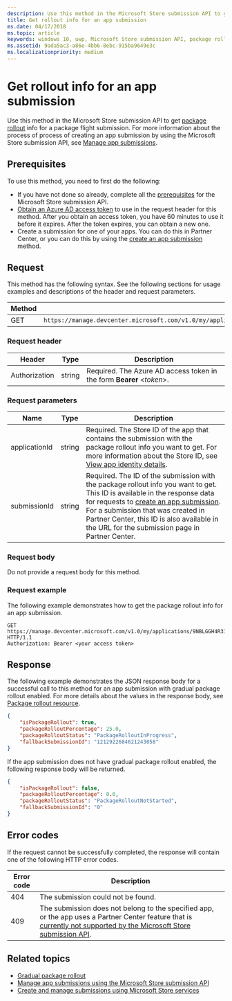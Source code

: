 ```yaml
---
description: Use this method in the Microsoft Store submission API to get package rollout info for an app submission.
title: Get rollout info for an app submission
ms.date: 04/17/2018
ms.topic: article
keywords: windows 10, uwp, Microsoft Store submission API, package rollout, app submission
ms.assetid: 9ada5ac3-a86e-4bb6-8ebc-915ba9649e3c
ms.localizationpriority: medium
---
```

# Get rollout info for an app submission


Use this method in the Microsoft Store submission API to get [package rollout](../publish/gradual-package-rollout.md) info for a package flight submission. For more information about the process of process of creating an app submission by using the Microsoft Store submission API, see [Manage app submissions](manage-app-submissions.md).

## Prerequisites

To use this method, you need to first do the following:

* If you have not done so already, complete all the [prerequisites](create-and-manage-submissions-using-windows-store-services.md#prerequisites) for the Microsoft Store submission API.
* [Obtain an Azure AD access token](create-and-manage-submissions-using-windows-store-services.md#obtain-an-azure-ad-access-token) to use in the request header for this method. After you obtain an access token, you have 60 minutes to use it before it expires. After the token expires, you can obtain a new one.
* Create a submission for one of your apps. You can do this in Partner Center, or you can do this by using the [create an app submission](create-an-app-submission.md) method.

## Request

This method has the following syntax. See the following sections for usage examples and descriptions of the header and request parameters.

| Method | Request URI                                                      |
|--------|------------------------------------------------------------------|
| GET   | ```https://manage.devcenter.microsoft.com/v1.0/my/applications/{applicationId}/submissions/{submissionId}/packagerollout   ``` |


### Request header

| Header        | Type   | Description                                                                 |
|---------------|--------|-----------------------------------------------------------------------------|
| Authorization | string | Required. The Azure AD access token in the form **Bearer** &lt;*token*&gt;. |


### Request parameters

| Name        | Type   | Description                                                                 |
|---------------|--------|-----------------------------------------------------------------------------|
| applicationId | string | Required. The Store ID of the app that contains the submission with the package rollout info you want to get. For more information about the Store ID, see [View app identity details](../publish/view-app-identity-details.md).  |
| submissionId | string | Required. The ID of the submission with the package rollout info you want to get. This ID is available in the response data for requests to [create an app submission](create-an-app-submission.md). For a submission that was created in Partner Center, this ID is also available in the URL for the submission page in Partner Center.  |


### Request body

Do not provide a request body for this method.

### Request example

The following example demonstrates how to get the package rollout info for an app submission.

```
GET https://manage.devcenter.microsoft.com/v1.0/my/applications/9NBLGGH4R315/submissions/1152921504621243649/packagerollout HTTP/1.1
Authorization: Bearer <your access token>
```

## Response

The following example demonstrates the JSON response body for a successful call to this method for an app submission with gradual package rollout enabled. For more details about the values in the response body, see [Package rollout resource](manage-app-submissions.md#package-rollout-object).

```json
{
    "isPackageRollout": true,
    "packageRolloutPercentage": 25.0,
    "packageRolloutStatus": "PackageRolloutInProgress",
    "fallbackSubmissionId": "1212922684621243058"
}
```

If the app submission does not have gradual package rollout enabled, the following response body will be returned.

```json
{
    "isPackageRollout": false,
    "packageRolloutPercentage": 0.0,
    "packageRolloutStatus": "PackageRolloutNotStarted",
    "fallbackSubmissionId": "0"
}
```

## Error codes

If the request cannot be successfully completed, the response will contain one of the following HTTP error codes.

| Error code |  Description   |
|--------|------------------|
| 404  | The submission could not be found. |
| 409  | The submission does not belong to the specified app, or the app uses a Partner Center feature that is [currently not supported by the Microsoft Store submission API](create-and-manage-submissions-using-windows-store-services.md#not_supported). |   


## Related topics

* [Gradual package rollout](../publish/gradual-package-rollout.md)
* [Manage app submissions using the Microsoft Store submission API](manage-app-submissions.md)
* [Create and manage submissions using Microsoft Store services](create-and-manage-submissions-using-windows-store-services.md)